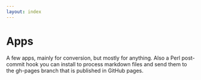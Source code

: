 ```yaml
---
layout: index
---
```


Apps
===

A few apps, mainly for conversion, but mostly for anything. Also a Perl post-commit hook you can install to process markdown files and send them to the gh-pages branch that is published in GitHub pages. 
